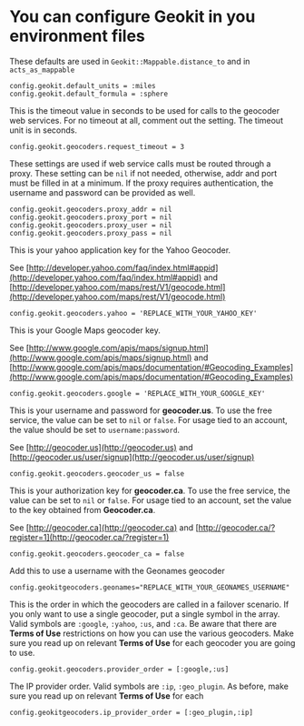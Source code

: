 # You can configure Geokit in you environment files

These defaults are used in `Geokit::Mappable.distance_to` and in `acts_as_mappable`

    config.geokit.default_units = :miles
    config.geokit.default_formula = :sphere

This is the timeout value in seconds to be used for calls to the geocoder web services.  For no timeout at all, comment out the setting.  The timeout unit is in seconds.

    config.geokit.geocoders.request_timeout = 3

These settings are used if web service calls must be routed through a proxy. 
These setting can be `nil` if not needed, otherwise, addr and port must be  filled in at a minimum.  If the proxy requires authentication, the username and password can be provided as well.

    config.geokit.geocoders.proxy_addr = nil
    config.geokit.geocoders.proxy_port = nil
    config.geokit.geocoders.proxy_user = nil
    config.geokit.geocoders.proxy_pass = nil

This is your yahoo application key for the Yahoo Geocoder. 

See [http://developer.yahoo.com/faq/index.html#appid](http://developer.yahoo.com/faq/index.html#appid) 
and [http://developer.yahoo.com/maps/rest/V1/geocode.html](http://developer.yahoo.com/maps/rest/V1/geocode.html)

    config.geokit.geocoders.yahoo = 'REPLACE_WITH_YOUR_YAHOO_KEY'
  
This is your Google Maps geocoder key. 

See [http://www.google.com/apis/maps/signup.html](http://www.google.com/apis/maps/signup.html)
and [http://www.google.com/apis/maps/documentation/#Geocoding_Examples](http://www.google.com/apis/maps/documentation/#Geocoding_Examples)

    config.geokit.geocoders.google = 'REPLACE_WITH_YOUR_GOOGLE_KEY'
  
This is your username and password for **geocoder.us**. 
To use the free service, the value can be set to `nil` or `false`. 
For usage tied to an account, the value should be set to `username:password`. 

See [http://geocoder.us](http://geocoder.us) 
and [http://geocoder.us/user/signup](http://geocoder.us/user/signup)

    config.geokit.geocoders.geocoder_us = false 

This is your authorization key for **geocoder.ca**. 
To use the free service, the value can be set to `nil` or `false`.  For  usage tied to an account, set the value to the key obtained from
**Geocoder.ca**. 

See [http://geocoder.ca](http://geocoder.ca) 
and [http://geocoder.ca/?register=1](http://geocoder.ca/?register=1)

    config.geokit.geocoders.geocoder_ca = false

Add this to use a username with the Geonames geocoder

    config.geokitgeocoders.geonames="REPLACE_WITH_YOUR_GEONAMES_USERNAME"

This is the order in which the geocoders are called in a failover scenario. 
If you only want to use a single geocoder, put a single symbol in the array. 
Valid symbols are `:google`, `:yahoo`, `:us`, and `:ca`. 
Be aware that there are **Terms of Use** restrictions on how you can use the various geocoders.  Make sure you read up on relevant **Terms of Use** for each geocoder you are going to use.

    config.geokit.geocoders.provider_order = [:google,:us]

The IP provider order. Valid symbols are `:ip`, `:geo_plugin`. 
As before, make sure you read up on relevant **Terms of Use** for each

    config.geokitgeocoders.ip_provider_order = [:geo_plugin,:ip]

